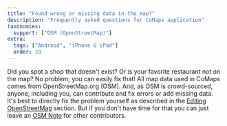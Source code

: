 ```yaml
---
title: "Found wrong or missing data in the map?"
description: "Frequently asked questions for CoMaps application"
taxonomies:
  support: ["OSM (OpenStreetMap)"]
extra:
  tags: ["Android", "iPhone & iPad"]
  order: 20
---
```


Did you spot a shop that doesn't exist? Or is your favorite restaurant not on the map? No problem, you can easily fix that! All map data used in CoMaps comes from OpenStreetMap.org (OSM). And, as OSM is crowd-sourced, anyone, including you, can contribute and fix errors or add missing data.  
It's best to directly fix the problem yourself as described in the [Editing OpenStreetMap](https://github.com/organicmaps/organicmaps.github.io/issues/203#editing-openstreetmap) section. But if you don't have time for that you can just leave an [OSM Note](https://github.com/organicmaps/organicmaps.github.io/issues/203#osm-notes---i-dont-have-time-for-editing) for other contributors.
